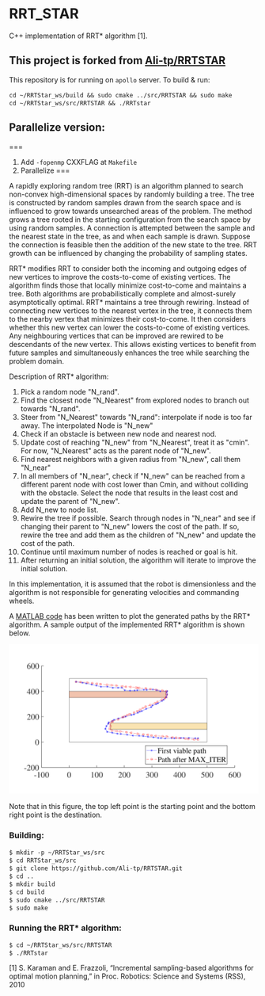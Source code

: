 # RRT_STAR
C++ implementation of RRT* algorithm [1].

## This project is forked from  [Ali-tp/RRTSTAR](https://github.com/Ali-tp/RRTSTAR)

This repository is for running on `apollo` server.
To build & run:

```linux
cd ~/RRTStar_ws/build && sudo cmake ../src/RRTSTAR && sudo make
cd ~/RRTStar_ws/src/RRTSTAR && ./RRTstar
```

## Parallelize version:
===
1. Add `-fopenmp` CXXFLAG at `Makefile`
2. Parallelize
===


A rapidly exploring random tree (RRT) is an algorithm planned to search non-convex high-dimensional spaces by randomly building a tree. The tree is constructed by random samples drawn from the search space and is influenced to grow towards unsearched areas of the problem. The method grows a tree rooted in the starting configuration from the search space by using random samples. A connection is attempted between the sample and the nearest state in the tree, as and when each sample is drawn. Suppose the connection is feasible then the addition of the new state to the tree. RRT growth can be influenced by changing the probability of sampling states.

RRT* modifies RRT to consider both the incoming and outgoing edges of new vertices to improve the costs-to-come of existing vertices. The algorithm finds those that locally minimize cost-to-come and maintains a tree. Both algorithms are probabilistically complete and almost-surely asymptotically optimal. RRT* maintains a tree through rewiring. Instead of connecting new vertices to the nearest vertex in the tree, it connects them to the nearby vertex that minimizes their cost-to-come. It then considers whether this new vertex can lower the costs-to-come of existing vertices. Any neighbouring vertices that can be improved are rewired to be descendants of the new vertex. This allows existing vertices to benefit from future samples and simultaneously enhances the tree while searching the problem domain.

Description of RRT* algorithm: 
1. Pick a random node "N_rand".
2. Find the closest node "N_Nearest" from explored nodes to branch out towards "N_rand".
3. Steer from "N_Nearest" towards "N_rand": interpolate if node is too far away. The interpolated Node is "N_new"
4. Check if an obstacle is between new node and nearest nod.
5. Update cost of reaching "N_new" from "N_Nearest", treat it as "cmin". For now, "N_Nearest" acts as the parent node of "N_new".
6. Find nearest neighbors with a given radius from "N_new", call them "N_near"
7. In all members of "N_near", check if "N_new" can be reached from a different parent node with cost lower than Cmin, and without colliding with the obstacle. Select the node that results in the least cost and update the parent of "N_new".
8. Add N_new to node list.
9. Rewire the tree if possible. Search through nodes in "N_near" and see if changing their parent to "N_new" lowers the cost of the path. If so, rewire the tree and add them as the children of "N_new" and update the cost of the path.
10. Continue until maximum number of nodes is reached or goal is hit.
11. After returning an initial solution, the algorithm will iterate to improve the initial solution.

In this implementation, it is assumed that the robot is dimensionless and the algorithm is not responsible for generating velocities and commanding wheels. 

A [MATLAB code](https://github.com/Ali-tp/RRTSTAR/blob/master/Mfiles/plot_path.m) has been written to plot the generated paths by the RRT* algorithm. A sample output of the implemented RRT* algorithm is shown below.

![Sample output](https://github.com/Ali-tp/RRTSTAR/blob/master/Mfiles/Paths-1.png)

Note that in this figure, the top left point is the starting point and the bottom right point is the destination.

### Building:
```shell
$ mkdir -p ~/RRTStar_ws/src
$ cd RRTStar_ws/src
$ git clone https://github.com/Ali-tp/RRTSTAR.git
$ cd ..
$ mkdir build
$ cd build
$ sudo cmake ../src/RRTSTAR
$ sudo make
```

### Running the RRT* algorithm:
```shell
$ cd ~/RRTStar_ws/src/RRTSTAR
$ ./RRTstar
```

[1] S. Karaman and E. Frazzoli, “Incremental sampling-based algorithms for optimal motion planning,” in Proc. Robotics: Science and Systems (RSS), 2010
